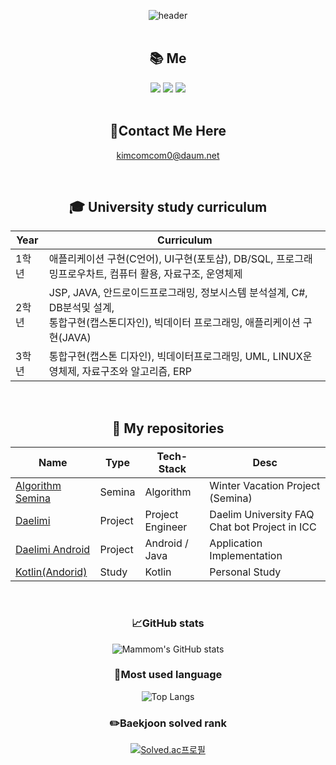 <div align="center">
  
![header](https://capsule-render.vercel.app/api?type=waving&color=0:BBFBD7,100:D2D1FF&height=300&section=header&text=Welcome&fontSize=90&animation=fadeIn&fontAlignY=38&desc=Mammom%20Github&descAlignY=51&descAlign=62 )
<br /><br />
  
  
## :books: Me
  
  <img src="https://img.shields.io/badge/Kotlin-7F52FF?style=flat-square&logo=kotlin&logoColor=white"/>
  <img src="https://img.shields.io/badge/Java-007396?style=flat-square&logo=java&logoColor=white"/>
  <img src="https://img.shields.io/badge/android-3DDC84?style=flat-square&logo=android&logoColor=white"/>
  
  <br />
  <br />
  
  ## :postbox:Contact Me Here
  kimcomcom0@daum.net
  

  
  <br />
  
##  :mortar_board: University study curriculum

| Year |Curriculum|
| ------ |----------- |
| 1학년 | 애플리케이션 구현(C언어), UI구현(포토샵), DB/SQL, 프로그래밍프로우차트, 컴퓨터 활용, 자료구조, 운영체제|
| 2학년 | JSP, JAVA, 안드로이드프로그래밍, 정보시스템 분석설계, C#, DB분석및 설계, <br>통합구현(캡스톤디자인), 빅데이터 프로그래밍, 애플리케이션 구현(JAVA)|
| 3학년 | 통합구현(캡스톤 디자인), 빅데이터프로그래밍, UML, LINUX운영체제, 자료구조와 알고리즘, ERP|

  
  <br />
  
  ## :memo: My repositories
  
|Name|Type|Tech-Stack|Desc|
|---|---|---|---|
|[Algorithm Semina](https://github.com/Mammom/Algorithm_Semina)|Semina|Algorithm|Winter Vacation Project (Semina)|
|[Daelimi](https://github.com/Mammom/Daelimi-Main-)|Project|Project Engineer|Daelim University FAQ Chat bot Project in ICC|
|[Daelimi Android](https://github.com/Mammom/Daelimi-Android-)|Project|Android / Java|Application Implementation|
|[Kotlin(Andorid)](https://github.com/Mammom/Android-Kotlin-)|Study|Kotlin|Personal Study|

  <br />
  
  ###  :chart_with_upwards_trend:GitHub stats
  ![Mammom's GitHub stats](https://github-readme-stats.vercel.app/api?username=Mammom&show_icons=true&theme=radical)

  ###  :dizzy:Most used language
  ![Top Langs](https://github-readme-stats.vercel.app/api/top-langs/?username=Mammom&layout=Demo&theme=radical)
  
  ###  :pencil2:Baekjoon solved rank
  [![Solved.ac프로필](http://mazassumnida.wtf/api/v2/generate_badge?boj=kimcomcom)](https://solved.ac/kimcomcom) 
  
</div>
